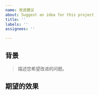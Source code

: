 ```yaml
---
name: 改进建议
about: Suggest an idea for this project
title: ''
labels: ''
assignees: ''

---
```


## 背景
> 描述您希望改进的问题。

## 期望的效果
